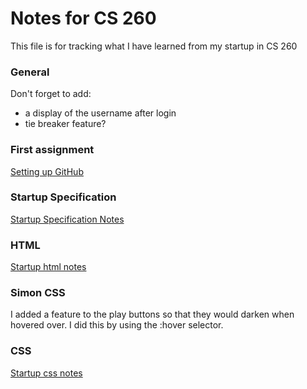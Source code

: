# Notes for CS 260
This file is for tracking what I have learned from my startup in CS 260

### General

Don't forget to add:
- a display of the username after login
- tie breaker feature?

### First assignment
[Setting up GitHub](GitHub.md)

### Startup Specification
[Startup Specification Notes](StartupSpec.md)

### HTML
[Startup html notes](startupHTML.md)

### Simon CSS
I added a feature to the play buttons so that they would darken when hovered over. I did this by using the :hover selector.

### CSS
[Startup css notes](startupCSS.md)
